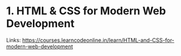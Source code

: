 # 1. HTML & CSS for Modern Web Development

Links: https://courses.learncodeonline.in/learn/HTML-and-CSS-for-modern-web-development